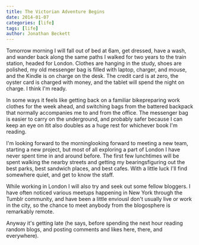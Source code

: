 ```yaml
---
title: The Victorian Adventure Begins
date: 2014-01-07
categories: [life]
tags: [life]
author: Jonathan Beckett
---
```


Tomorrow morning I will fall out of bed at 6am, get dressed, have a wash, and wander back along the same paths I walked for two years to the train station, headed for London. Clothes are hanging in the study, shoes are polished, my old messenger bag is filled with laptop, charger, and mouse, and the Kindle is on charge on the desk. The credit card is at zero, the oyster card is charged with money, and the tablet will spend the night on charge. I think I'm ready.

In some ways it feels like getting back on a familiar bikepreparing work clothes for the week ahead, and switching bags from the battered backpack that normally accompanies me to and from the office. The messenger bag is easier to carry on the underground, and probably safer because I can keep an eye on itit also doubles as a huge rest for whichever book I'm reading.

I'm looking forward to the morninglooking forward to meeting a new team, starting a new project, but most of all exploring a part of London I have never spent time in and around before. The first few lunchtimes will be spent walking the nearby streets and getting my bearingsfiguring out the best parks, best sandwich places, and best cafes. With a little luck I'll find somewhere quiet, and get to know the staff.

While working in London I will also try and seek out some fellow bloggers. I have often noticed various meetups happening in New York through the Tumblr community, and have been a little enviousI don't usually live or work in the city, so the chance to meet anybody from the blogosphere is remarkably remote.

Anyway it's getting late (he says, before spending the next hour reading random blogs, and posting comments and likes here, there, and everywhere).